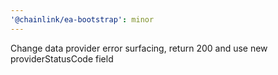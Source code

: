 ```yaml
---
'@chainlink/ea-bootstrap': minor
---
```


Change data provider error surfacing, return 200 and use new providerStatusCode field
